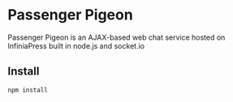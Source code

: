 # Passenger Pigeon
Passenger Pigeon is an AJAX-based web chat service hosted on InfiniaPress built in node.js and socket.io

## Install
`npm install`
